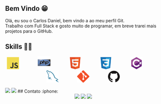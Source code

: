 ## Bem Vindo :grin:
Olá, eu sou o Carlos Daniel, bem vindo a ao meu perfil Git. <br>
Trabalho com Full Stack e gosto muito de programar, em breve trarei mais projetos para o GitHub.
## Skills :man_technologist:
<p align="center">
    <img height="40" src="https://raw.githubusercontent.com/devicons/devicon/master/icons/javascript/javascript-original.svg">
    &nbsp;&nbsp;&nbsp;&nbsp;&nbsp;&nbsp;&nbsp;&nbsp;&nbsp;&nbsp;&nbsp;&nbsp;&nbsp;
    <img height="43" src="https://raw.githubusercontent.com/devicons/devicon/master/icons/php/php-original.svg">
    &nbsp;&nbsp;&nbsp;&nbsp;&nbsp;&nbsp;&nbsp;&nbsp;&nbsp;&nbsp;&nbsp;&nbsp;&nbsp;
    <img height="40" src="https://raw.githubusercontent.com/devicons/devicon/master/icons/html5/html5-original.svg">
    &nbsp;&nbsp;&nbsp;&nbsp;&nbsp;&nbsp;&nbsp;&nbsp;&nbsp;&nbsp;&nbsp;&nbsp;&nbsp;
    <img height="40" src="https://raw.githubusercontent.com/devicons/devicon/master/icons/css3/css3-original.svg">
    &nbsp;&nbsp;&nbsp;&nbsp;&nbsp;&nbsp;&nbsp;&nbsp;&nbsp;&nbsp;&nbsp;&nbsp;&nbsp;
    <img height="40" src="https://raw.githubusercontent.com/devicons/devicon/master/icons/csharp/csharp-original.svg">
    &nbsp;&nbsp;&nbsp;&nbsp;&nbsp;&nbsp;&nbsp;&nbsp;&nbsp;&nbsp;&nbsp;&nbsp;&nbsp;
    <img height="40" src="https://raw.githubusercontent.com/devicons/devicon/master/icons/mysql/mysql-original.svg">
     &nbsp;&nbsp;&nbsp;&nbsp;&nbsp;&nbsp;&nbsp;&nbsp;&nbsp;&nbsp;&nbsp;&nbsp;&nbsp;
    <img height="40" src="https://raw.githubusercontent.com/devicons/devicon/master/icons/git/git-original.svg">
    &nbsp;&nbsp;&nbsp;&nbsp;&nbsp;&nbsp;&nbsp;&nbsp;&nbsp;&nbsp;&nbsp;&nbsp;&nbsp;
    <img height="40" src="https://raw.githubusercontent.com/devicons/devicon/master/icons/github/github-original.svg">
</p>
  <img height="180em" src="https://github-readme-stats.vercel.app/api?username=Daniel-McFly&show_icons=true&theme=dracula&include_all_commits=true&count_private=true"/>
  <img height="180em" src="https://github-readme-stats.vercel.app/api/top-langs/?username=Daniel-McFly&layout=compact&langs_count=7&theme=dracula"/>
## Contato :iphone:
 <div> 
    <div align="center"> 
  <a href="https://www.linkedin.com/in/carlos-daniel-084a101a4" target="_blank"><img src="https://img.shields.io/badge/linkedin-3d3c3c?style=for-the-badge&logoHeig=40&logo=linkedin&logoColor=blue" height="30" target="_blank"></a> 
  <a href="https://www.instagram.com/carl_dan42" target="_blank"><img src="https://img.shields.io/badge/INSTAGRAM-3d3c3c?style=for-the-badge&logoHeig=40&logo=instagram&logoColor=violet"  height="30" target="_blank"></a>
  <a href = "mailto: nightsword1111@gmail.com"><img src="https://img.shields.io/badge/gmail-3d3c3c?style=for-the-badge&logoHeig=40&logo=GMAIL&logoColor=red" float="right" height="30" target="_blank"></a>
  </div> 
 
   <!--![Snake animation](https://github.com/Daniel-McFly/Daniel-McFly/blob/main/github-contribution-grid-snake.svg)--> 

</div>
